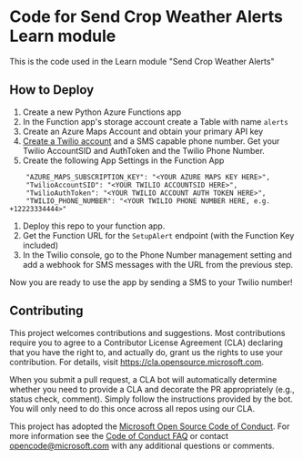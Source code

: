 # Code for Send Crop Weather Alerts Learn module

This is the code used in the Learn module "Send Crop Weather Alerts"

## How to Deploy

1. Create a new Python Azure Functions app
1. In the Function app's storage account create a Table with name `alerts`
1. Create an Azure Maps Account and obtain your primary API key
1. [Create a Twilio account](https://twilio.com/azure) and a SMS capable phone number. Get your Twilio AccountSID and AuthToken and the Twilio Phone Number.
1. Create the following App Settings in the Function App

```
    "AZURE_MAPS_SUBSCRIPTION_KEY": "<YOUR AZURE MAPS KEY HERE>",
    "TwilioAccountSID": "<YOUR TWILIO ACCOUNTSID HERE>",
    "TwilioAuthToken": "<YOUR TWILIO ACCOUNT AUTH TOKEN HERE>",
    "TWILIO_PHONE_NUMBER": "<YOUR TWILIO PHONE NUMBER HERE, e.g. +12223334444>"
```
1. Deploy this repo to your function app.
1. Get the Function URL for the `SetupAlert` endpoint (with the Function Key included)
1. In the Twilio console, go to the Phone Number management setting and add a webhook for SMS messages with the URL from the previous step.

Now you are ready to use the app by sending a SMS to your Twilio number!

## Contributing

This project welcomes contributions and suggestions.  Most contributions require you to agree to a
Contributor License Agreement (CLA) declaring that you have the right to, and actually do, grant us
the rights to use your contribution. For details, visit https://cla.opensource.microsoft.com.

When you submit a pull request, a CLA bot will automatically determine whether you need to provide
a CLA and decorate the PR appropriately (e.g., status check, comment). Simply follow the instructions
provided by the bot. You will only need to do this once across all repos using our CLA.

This project has adopted the [Microsoft Open Source Code of Conduct](https://opensource.microsoft.com/codeofconduct/).
For more information see the [Code of Conduct FAQ](https://opensource.microsoft.com/codeofconduct/faq/) or
contact [opencode@microsoft.com](mailto:opencode@microsoft.com) with any additional questions or comments.

